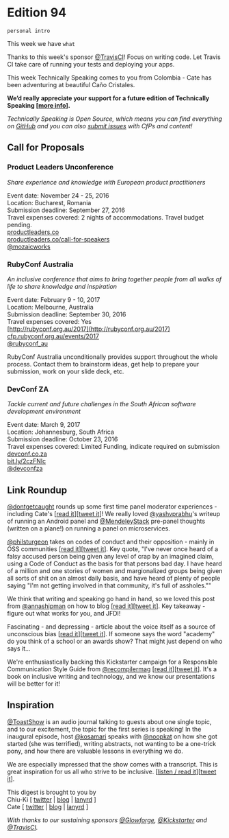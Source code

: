 # Edition 94

`personal intro`

This week we have `what`

Thanks to this week's sponsor [@TravisCI](http://twitter.com/travisci)! Focus on writing code. Let Travis CI take care of running your tests and deploying your apps.

This week Technically Speaking comes to you from Colombia - Cate has been adventuring at beautiful Caño Cristales.

**We’d really appreciate your support for a future edition of Technically Speaking [[more info](http://www.techspeak.email/sponsorship/)].**  

*Technically Speaking is Open Source, which means you can find everything on [GitHub](https://github.com/catehstn/technically-speaking/) and you can also [submit issues](https://github.com/catehstn/technically-speaking/issues/new) with CfPs and content!*  

## Call for Proposals

### Product Leaders Unconference
*Share experience and knowledge with European product practitioners*

Event date: November 24 - 25, 2016  
Location: Bucharest, Romania  
Submission deadline: September 27, 2016  
Travel expenses covered: 2 nights of accommodations. Travel budget pending.  
[productleaders.co](http://productleaders.com)  
[productleaders.co/call-for-speakers](http://productleaders.co/call-for-speakers/)  
[@mozaicworks](https://twitter.com/mozaicworks)


### RubyConf Australia
*An inclusive conference that aims to bring together people from all walks of life to share knowledge and inspiration*

Event date: February 9 - 10, 2017  
Location: Melbourne, Australia  
Submission deadline: September 30, 2016  
Travel expenses covered: Yes  
[http://rubyconf.org.au/2017](http://rubyconf.org.au/2017)  
[cfp.rubyconf.org.au/events/2017](http://cfp.rubyconf.org.au/events/2017)  
[@rubyconf_au](https://twitter.com/rubyconf_au)

RubyConf Australia unconditionally provides support throughout the whole process. Contact them to brainstorm ideas, get help to prepare your submission, work on your slide deck, etc.


### DevConf ZA
*Tackle current and future challenges in the South African software development environment*

Event date: March 9, 2017  
Location: Johannesburg, South Africa  
Submission deadline: October 23, 2016  
Travel expenses covered: Limited Funding, indicate required on submission  
[devconf.co.za](http://www.devconf.co.za/)  
[bit.ly/2czFNlc](https://onedrive.live.com/survey?resid=84DD6CE2DA273835!542479&authkey=!AE2eXRJ_96Krfm4)  
[@devconfza](https://twitter.com/devconfza)


## Link Roundup

[@dontgetcaught](http://twitter.com/dontgetcaught) rounds up some first time panel moderator experiences - including Cate's [[read it](http://www.moderatingpanels.com/2016/09/first-time-panel-moderators-share.html)][[tweet it](https://twitter.com/home?status=Moderating%20Panels%3A%20First-time%20panel%20moderators%20share%20experiences%2C%20tips%20by%20%40dontgetcaught%20http%3A//www.moderatingpanels.com/2016/09/first-time-panel-moderators-share.html%20via%20%40techspeakdigest)]! We really loved [@yashvprabhu](http://twitter.com/yashvprabhu)'s writeup of running an Android panel and [@MendeleyStack](http://twitter.com/MendeleyStack) pre-panel thoughts (written on a plane!) on running a panel on microservices.

[@philsturgeon](http://twitter.com/philsturgeon) takes on codes of conduct and their opposition - mainly in OSS communities [[read it](https://philsturgeon.uk/2016/09/15/codes-of-conduct-maybe-theyre-not-so-bad/)][[tweet it](https://twitter.com/home?status=Codes%20of%20Conduct%3A%20Maybe%20They%27re%20Not%20So%20Bad%3F%20by%20%40philsturgeon%20https%3A//philsturgeon.uk/2016/09/15/codes-of-conduct-maybe-theyre-not-so-bad/%20via%20%40techspeakdigest)]. Key quote, "I've never once heard of a falsy accused person being given any level of crap by an imagined claim, using a Code of Conduct as the basis for that persons bad day. I have heard of a million and one stories of women and margionalized groups being given all sorts of shit on an almost daily basis, and have heard of plenty of people saying "I'm not getting involved in that community, it's full of assholes.""

We think that writing and speaking go hand in hand, so we loved this post from [@annashipman](http://twitter.com/annashipman) on how to blog [[read it](http://www.annashipman.co.uk/jfdi/how-to-blog.html)][[tweet it](https://twitter.com/home?status=JFDI%20by%20%40annashipman%20http%3A//www.annashipman.co.uk/jfdi/how-to-blog.html%20via%20%40techspeakdigest)]. Key takeaway - figure out what works for you, and JFDI!

Fascinating - and depressing - article about the voice itself as a source of unconscious bias [[read it](https://www.fastcompany.com/3063218/how-unconscious-bias-is-affecting-our-ability-to-listen)][[tweet it](https://twitter.com/home?status=How%20Unconscious%20Bias%20Is%20Affecting%20Our%20Ability%20To%20Listen%20https%3A//www.fastcompany.com/3063218/how-unconscious-bias-is-affecting-our-ability-to-listen%20via%20%40techspeakdigest)]. If someone says the word "academy" do you think of a school or an awards show? That might just depend on who says it...

We're enthusiastically backing this Kickstarter campaign for a Responsible Communication Style Guide from [@recompilermag](http://twitter.com/recompilermag) [[read it](https://recompilermag.com/2016/09/06/introducing-the-responsible-communication-style-guide/)][[tweet it](https://twitter.com/home?status=Introducing%20The%20Responsible%20Communication%20Style%20Guide%20by%20%40recompilermag%20https%3A//recompilermag.com/2016/09/06/introducing-the-responsible-communication-style-guide/%20via%20%40techspeakdigest)]. It's a book on inclusive writing and technology, and we know our presentations will be better for it!

## Inspiration

[@ToastShow](https://twitter.com/ToastShow) is an audio journal talking to guests about one single topic, and to our excitement, the topic for the first series is speaking! In the inaugural episode, host [@kosamari](https://twitter.com/kosamari) speaks with [@noopkat](https://twitter.com/noopkat) on how she got started (she was terrified), writing abstracts, not wanting to be a one-trick pony, and how there are valuable lessons in everything we do.

We are especially impressed that the show comes with a transcript. This is great inspiration for us all who strive to be inclusive. [[listen / read it](http://toast.show/series1/be-passionate.html)][[tweet it](https://twitter.com/home?status=%40noopkat%20chats%20with%20%40kosamari%20on%20%40ToastShow%20about%20publick%20speaking%20http%3A//toast.show/series1/be-passionate.html%20via%20%40techspeakdigest)].


This digest is brought to you by  
Chiu-Ki [ [twitter](https://twitter.com/chiuki) | [blog](http://blog.sqisland.com/) | [lanyrd](http://lanyrd.com/profile/chiuki/) ]  
Cate [ [twitter](https://twitter.com/catehstn) | [blog](http://www.catehuston.com/blog/) | [lanyrd](http://lanyrd.com/profile/catehstn/) ]

*With thanks to our sustaining sponsors [@Glowforge](http://twitter.com/glowforge), [@Kickstarter](http://twitter.com/kickstarter) and [@TravisCI](http://twitter.com/travisci).*
